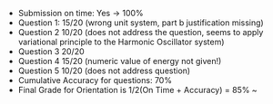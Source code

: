 - Submission on time: Yes -> 100%
- Question 1: 15/20 (wrong unit system, part b justification missing)
- Question 2 10/20 (does not address the question, seems to apply variational principle to the Harmonic Oscillator system)
- Question 3 20/20  
- Question 4 15/20 (numeric value of energy not given!)  
- Question 5 10/20 (does not address question)
- Cumulative Accuracy for questions:  70%
- Final Grade for Orientation is 1/2(On Time + Accuracy) = 85%
~                                                                 
